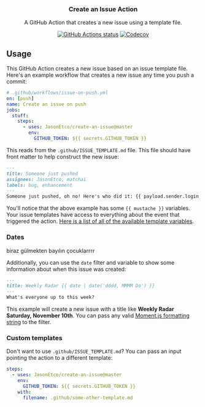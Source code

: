 <h3 align="center">Create an Issue Action</h3>
<p align="center">A GitHub Action that creates a new issue using a template file.<p>
<p align="center"><a href="https://github.com/JasonEtco/create-an-issue"><img alt="GitHub Actions status" src="https://github.com/JasonEtco/create-an-issue/workflows/Node%20CI/badge.svg"></a> <a href="https://codecov.io/gh/JasonEtco/create-an-issue/"><img src="https://badgen.now.sh/codecov/c/github/JasonEtco/create-an-issue" alt="Codecov"></a></p>

## Usage

This GitHub Action creates a new issue based on an issue template file. Here's an example workflow that creates a new issue any time you push a commit:

```yaml
# .github/workflows/issue-on-push.yml
on: [push]
name: Create an issue on push
jobs:
  stuff:
    steps:
      - uses: JasonEtco/create-an-issue@master
        env: 
          GITHUB_TOKEN: ${{ secrets.GITHUB_TOKEN }}
```

This reads from the `.github/ISSUE_TEMPLATE.md` file. This file should have front matter to help construct the new issue:

```markdown
---
title: Someone just pushed
assignees: JasonEtco, matchai
labels: bug, enhancement
---
Someone just pushed, oh no! Here's who did it: {{ payload.sender.login }}
```

You'll notice that the above example has some `{{ mustache }}` variables. Your issue templates have access to everything about the event that triggered the action. [Here is a list of all of the available template variables](https://github.com/JasonEtco/actions-toolkit#toolscontext).

### Dates
biraz  gülmekten bayılın çocuklarrrr

Additionally, you can use the `date` filter and variable to show some information about when this issue was created:

```markdown
---
title: Weekly Radar {{ date | date('dddd, MMMM Do') }}
---
What's everyone up to this week?
```

This example will create a new issue with a title like **Weekly Radar Saturday, November 10th**. You can pass any valid [Moment.js formatting string](https://momentjs.com/docs/#/displaying/) to the filter.

### Custom templates

Don't want to use `.github/ISSUE_TEMPLATE.md`? You can pass an input pointing the action to a different template:

```yaml
steps:
  - uses: JasonEtco/create-an-issue@master
    env: 
      GITHUB_TOKEN: ${{ secrets.GITHUB_TOKEN }}
    with:
      filename: .github/some-other-template.md
```
